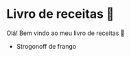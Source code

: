 # Livro de receitas :man:

Olá! Bem vindo ao meu livro de receitas :muscle:

 - Strogonoff de frango

